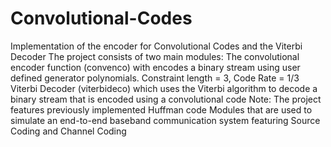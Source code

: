 # Convolutional-Codes
Implementation of the encoder for Convolutional Codes and the Viterbi Decoder
The project consists of two main modules:
The convolutional encoder function (convenco) with encodes a binary stream using user defined generator polynomials.
Constraint length = 3, Code Rate = 1/3
Viterbi Decoder (viterbideco) which uses the Viterbi algorithm to decode a binary stream that is encoded using a convolutional code
Note: The project features previously implemented Huffman code Modules that are used to simulate an end-to-end baseband communication system featuring Source Coding and Channel Coding
